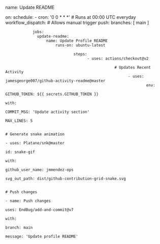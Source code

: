 name: Update README

on:
  schedule:
      - cron: '0 0 * * *'  # Runs at 00:00 UTC everyday
        workflow_dispatch:  # Allows manual trigger
          push:
              branches: [ main ]

                jobs:
                  update-readme:
                      name: Update Profile README
                          runs-on: ubuntu-latest

                                  steps:
                                        - uses: actions/checkout@v2

                                                    # Updates Recent Activity
                                                          - uses: jamesgeorge007/github-activity-readme@master
                                                                  env:
                                                                            GITHUB_TOKEN: ${{ secrets.GITHUB_TOKEN }}
                                                                                    with:
                                                                                              COMMIT_MSG: 'Update activity section'
                                                                                                        MAX_LINES: 5
                                                                                                        
                                                                                                              # Generate snake animation
                                                                                                                    - uses: Platane/snk@master
                                                                                                                            id: snake-gif
                                                                                                                                    with:
                                                                                                                                              github_user_name: jmmendez-ops
                                                                                                                                                        svg_out_path: dist/github-contribution-grid-snake.svg
                                                                                                                                                                  
                                                                                                                                                                        # Push changes
                                                                                                                                                                              - name: Push changes
                                                                                                                                                                                      uses: EndBug/add-and-commit@v7
                                                                                                                                                                                              with:
                                                                                                                                                                                                        branch: main
                                                                                                                                                                                                                  message: 'Update profile README'
